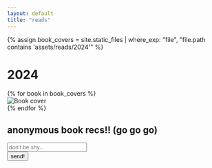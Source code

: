 ```yaml
---
layout: default
title: "reads"
---
```


<script src="https://unpkg.com/masonry-layout@4/dist/masonry.pkgd.min.js"></script>
<script src="https://unpkg.com/imagesloaded@5/imagesloaded.pkgd.min.js"></script>

<div class="reads-container">
  {% assign book_covers = site.static_files | where_exp: "file", "file.path contains 'assets/reads/2024'" %}

  <h1 id="2024">2024</h1>

  <div class="book-grid">
    {% for book in book_covers %}
      <div class="book-cover">
        <img src="{{ site.baseurl }}{{ book.path }}" alt="Book cover">
      </div>
    {% endfor %}
  </div>

  <div class="book-recommendation-form">
    <h2>anonymous book recs!! (go go go)</h2>
    <form id="bookRecommendationForm" action="https://formspree.io/f/xdkollpk" method="POST">
      <div class="form-group">
        <input type="text" id="bookTitle" name="bookTitle" placeholder="don't be shy..." required>
      </div>
      <button type="submit">send!</button>
    </form>
  </div>
</div>

<script>
  var elem = document.querySelector('.book-grid');
  var msnry = new Masonry( elem, {
    itemSelector: '.book-cover',
    columnWidth: '.book-cover',
    percentPosition: true
  });

  var imgLoad = imagesLoaded(elem);
  imgLoad.on('progress', function() {
    msnry.layout();
  });

  imgLoad.on('done', function() {
    msnry.layout();
  });

  document.getElementById('bookRecommendationForm').addEventListener('submit', function(e) {
    e.preventDefault();
    
    const form = this;
    const formData = new FormData(form);
    form.reset();

    fetch(form.action, {
      method: 'POST',
      body: formData,
      headers: {
        'Accept': 'application/json'
      }
    })
    .then(response => response.json())
    .then(data => {
      if (data.ok) {
        const alert = document.createElement('div');
        alert.className = 'alert';
        alert.textContent = 'thanks for the rec! :^)';
        document.body.appendChild(alert);

        setTimeout(() => alert.classList.add('show'), 100);

        setTimeout(() => {
          alert.classList.remove('show');
          setTimeout(() => alert.remove(), 300);
        }, 3000);
      }
    })
    .catch(error => {
      console.error('Error:', error);
      alert('oop, something went wrong :^/');
    });
  });
</script>
